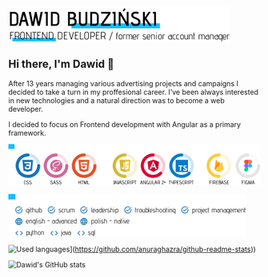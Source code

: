 ![Creating custom experiences](https://github.com/BD4vid777/BD4vid777/blob/main/Title.png)

## Hi there, I'm Dawid 👋
After 13 years managing various advertising projects and campaigns I decided to take a turn in my proffesional career. 
I’ve been always interested in new technologies and a natural direction was to become a web developer. 

I decided to focus on Frontend development with Angular as a primary framework.

![Skills](https://github.com/BD4vid777/BD4vid777/blob/main/SKILLS.png)

![Side Skills](https://github.com/BD4vid777/BD4vid777/blob/main/SIDE_SKILLS_FINAL.png)

![Used languages](https://github-readme-stats.vercel.app/api/top-langs/?username=BD4vid777&theme=algolia&layout=compact)](https://github.com/anuraghazra/github-readme-stats))

![Dawid's GitHub stats](https://github-readme-stats.vercel.app/api?username=BD4vid777&theme=algolia&show_icons=true)

